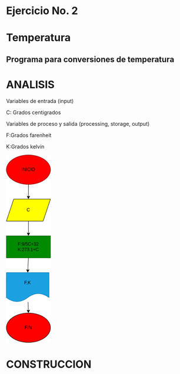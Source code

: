 # Ejercicio No. 2

# Temperatura

## Programa para conversiones de temperatura 

# ANALISIS

Variables de entrada (input)

C: Grados centigrados

Variables de proceso y salida (processing, storage, output)

F:Grados farenheit

K:Grados kelvin

![Diagrama de flujo](diagrama.png "Diagrama de flujo")

# CONSTRUCCION
